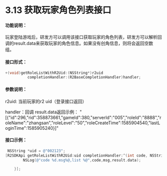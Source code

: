# 3.13 获取玩家角色列表接口

#### 功能说明：

 玩家登陆游戏后，研发方可以调用该接口获取玩家的角色列表，研发方可以解析回调的result.data来获取玩家的角色信息。如果没有创角信息，则将会返回空数组。

#### 接口形式：

```objectivec
+(void)getRoleListWithR2Uid:(NSString*)r2uid
          completionHandler:(R2BaseCompletionHandler)handler;
```

#### 参数说明：

 r2uid: 当前玩家的r2 uid（登录接口返回）

 handler：回调 result.data返回示例： "\[{\"id\":296,\"rid\":358873661,\"gameId\":380,\"serverId\":\"005\",\"roleId\":\"8888\",\"roleName\":\"zhangsan\",\"roleLevel\":\"50\",\"roleCreateTime\":1585904540,\"lastLoginTime\":1585905240}\]"

#### 接口示例：

```objectivec
 NSString *uid = @"002123";
[R2SDKApi getRoleListWithR2Uid:uid completionHandler:^(int code, NSString *msg, R2SDKBaseResponse *result) {
        NSLog(@"code %d.msg%@,list %@",code,msg,result.data);

    }];
```

